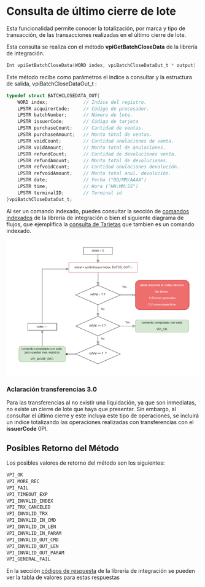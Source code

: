 # Consulta de último cierre de lote
Esta funcionalidad permite conocer la totalización, por marca y tipo de transacción, de las transacciones realizadas en el último cierre de lote.

Esta consulta se realiza con el método **vpiGetBatchCloseData** de la librería de integración.

````c
Int vpiGetBatchCloseData(WORD index, vpiBatchCloseDataOut_t * output)
````

Este método recibe como parámetros el indice a consultar y la estructura de salida, vpiBatchCloseDataOut_t :

````c
typedef struct BATCHCLOSEDATA_OUT{	
	WORD index;             // Índice del registro.   
	LPSTR acquirerCode;     // Código de procesador.   
	LPSTR batchNumber;      // Número de lote.   
	LPSTR issuerCode;       // Código de tarjeta   
	LPSTR purchaseCount;    // Cantidad de ventas.   
	LPSTR purchaseAmount;   // Monto total de ventas.   
	LPSTR voidCount;        // Cantidad anulaciones de venta.   
	LPSTR voidAmount;       // Monto total de anulaciones.   
	LPSTR refundCount;      // Cantidad de devoluciones venta.   
	LPSTR refundAmount;     // Monto total de devoluciones.   
	LPSTR refvoidCount;     // Cantidad anulaciones devolución.   
	LPSTR refvoidAmount;    // Monto total anul. devolución.
	LPSTR date;             // Fecha ("DD/MM/AAAA")  
	LPSTR time;             // Hora ("HH:MM:SS")
	LPSTR terminalID;       // Terminal id
}vpiBatchCloseDataOut_t;
````


Al ser un comando indexado, puedes consultar la sección de [comandos indexados](../Libreria/comandosIndexados.md) de la libreria de integración o bien el siguiente diagrama de flujos, que ejemplifica la [consulta de Tarjetas](consultaTarjetas.md) que tambien es un comando indexado.

![ejemplocomandos indexados](..\images\ComandosIndexados.PNG)

### Aclaración transferencias 3.0  
Para las transferencias al no existir una liquidación, ya que son inmediatas, no existe un cierre de lote que haya que presentar. Sin embargo, al consultar el último cierre y este incluya este tipo de operaciones, se incluirá un indice totalizando las operaciones realizadas con transferencias con el **issuerCode** 0PI.

## Posibles Retorno del Método
Los posibles valores de retorno del método son los siguientes:
````c
VPI_OK
VPI_MORE_REC
VPI_FAIL
VPI_TIMEOUT_EXP
VPI_INVALID_INDEX 
VPI_TRX_CANCELED
VPI_INVALID_TRX
VPI_INVALID_IN_CMD 
VPI_INVALID_IN_LEN
VPI_INVALID_IN_PARAM
VPI_INVALID_OUT_CMD
VPI_INVALID_OUT_LEN
VPI_INVALID_OUT_PARAM
VPI_GENERAL_FAIL
````
En la sección [códigos de respuesta](../Libreria/codigosRespuesta.md) de la librería de integración se pueden ver la tabla de valores para estas respuestas
